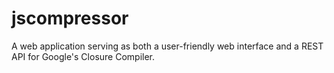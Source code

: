 # jscompressor
A web application serving as both a user-friendly web interface and a REST API for Google's Closure Compiler.
